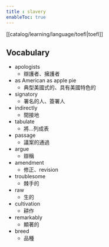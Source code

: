 ```yaml
---
title : slavery
enableToc: true
---
```

[[catalog/learning/language/toefl|toefl]]

## Vocabulary
- apologists 
	- 辯護者、擁護者
- as American as apple pie
	- 典型美國式的、具有美國特色的
- signatory
	- 署名的人、簽署人
- indirectly
	- 間接地
- tabulate
	- 將...列成表
- passage
	- 議案的通過
- argue
	- 辯稱
- amendment
	- 修正、revision
- troublesome
	- 棘手的
- raw
	- 生的
- cultivation
	- 耕作
- remarkably
	- 顯著的
- breed
	- 品種